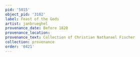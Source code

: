 ```yaml
---
pid: '5015'
object_pid: '3102'
label: Feast of the Gods
artist: janbrueghel
provenance_date: Before 1820
provenance_location:
provenance_text: Collection of Christian Nathanael Fischer
collection: provenance
order: '0421'
---
```

